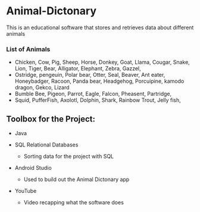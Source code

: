 # Animal-Dictonary
This is an educational software that stores and retrieves data about different animals

### List of Animals
* Chicken, Cow, Pig, Sheep, Horse, Donkey, Goat, Llama, Cougar, Snake, Lion, Tiger, Bear, Alligator, Elephant, Zebra, Gazzel, 
* Ostridge, pengeuin, Polar bear, Otter, Seal, Beaver, Ant eater, Honeybadger, Racoon, Panda bear, Headgehog, Porcuipine, kamodo dragon, Gekco, Lizard   
* Bumble Bee, Pigeon, Parrot, Eagle, Falcon, Pheasent, Partridge, 
* Squid, PufferFish, Axolotl, Dolphin, Shark, Rainbow Trout, Jelly fish, 
## Toolbox for the Project: 

* Java 

* SQL Relational Databases 
  * Sorting data for the project with SQL 

* Android Studio  
  * Used to build out the Animal Dictonary app 

* YouTube 
  * Video recapping what the software does 

